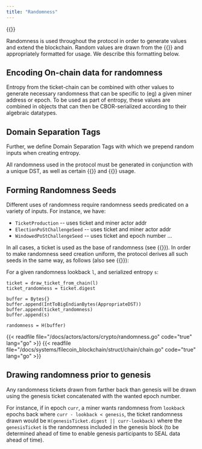 ```yaml
---
title: "Randomness"
---
```


{{<label randomness>}}

Randomness is used throughout the protocol in order to generate values and extend the blockchain.
Random values are drawn from the {{<sref ticket_chain>}} and appropriately formatted for usage.
We describe this formatting below.

## Encoding On-chain data for randomness

Entropy from the ticket-chain can be combined with other values to generate necessary randomness that can be
specific to (eg) a given miner address or epoch. To be used as part of entropy, these values are combined in 
objects that can then be CBOR-serialized according to their algebraic datatypes.

## Domain Separation Tags

Further, we define Domain Separation Tags with which we prepend random inputs when creating entropy.

All randomness used in the protocol must be generated in conjunction with a unique DST, as well as 
certain {{<sref crypto_signatures>}} and {{<sref vrf>}} usage.

## Forming Randomness Seeds

Different uses of randomness require randomness seeds predicated on a variety of inputs. For instance, we have:

- `TicketProduction` -- uses ticket and miner actor addr
- `ElectionPoStChallengeSeed` -- uses ticket and miner actor addr
- `WindowedPoStChallengeSeed` -- uses ticket and epoch number
...

In all cases, a ticket is used as the base of randomness (see {{<sref tickets>}}). In order to make randomness seed creation uniform, the protocol derives all such seeds in the same way, as follows (also see {{<sref tickets>}}):

For a given randomness lookback `l`, and serialized entropy `s`:

```text
ticket = draw_ticket_from_chain(l)
ticket_randomness = ticket.digest

buffer = Bytes{}
buffer.append(IntToBigEndianBytes(AppropriateDST))
buffer.append(ticket_randomness)
buffer.append(s)

randomness = H(buffer)
```

{{< readfile file="/docs/actors/actors/crypto/randomness.go" code="true" lang="go" >}}
{{< readfile file="/docs/systems/filecoin_blockchain/struct/chain/chain.go" code="true" lang="go" >}}

## Drawing randomness prior to genesis

Any randomness tickets drawn from farther back than genesis will be drawn using the genesis ticket concatenated with the wanted epoch number.

For instance, if in epoch `curr`, a miner wants randomness from `lookback` epochs back where `curr - lookback < genesis`, 
the ticket randomness drawn would be `H(genesisTicket.digest || curr-lookback)` where the `genesisTicket` is the randomness included
in the genesis block (to be determined ahead of time to enable genesis participants to SEAL data ahead of time).

